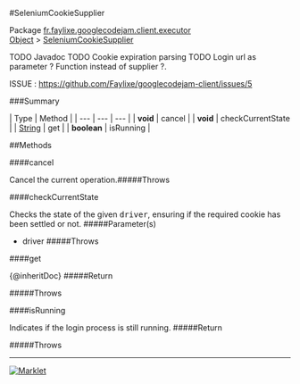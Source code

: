 #SeleniumCookieSupplier

Package [fr.faylixe.googlecodejam.client.executor](README.md)<br>
[Object](../../../../java/langObject.md) > [SeleniumCookieSupplier](SeleniumCookieSupplier.md)

TODO Javadoc
 TODO Cookie expiration parsing
 TODO Login url as parameter ? Function instead of supplier ?.
 
 ISSUE : https://github.com/Faylixe/googlecodejam-client/issues/5

###Summary


| Type | Method |
| --- | --- | --- |
| **void** | cancel |
| **void** | checkCurrentState |
| [String](../../../../java/langString.md) | get |
| **boolean** | isRunning |

##Methods

####cancel


Cancel the current operation.#####Throws


####checkCurrentState


Checks the state of the given <tt>driver</tt>,
 ensuring if the required cookie has been settled or not.
#####Parameter(s)


* driver
#####Throws


####get


{@inheritDoc}
#####Return


#####Throws


####isRunning


Indicates if the login process is still running.
#####Return


#####Throws


---
[![Marklet](https://img.shields.io/badge/Generated%20by-Marklet-green.svg)](https://github.com/Faylixe/marklet)